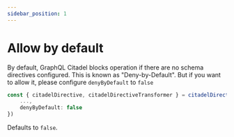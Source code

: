 ```yaml
---
sidebar_position: 1
---
```


# Allow by default

By default, GraphQL Citadel blocks operation if there are no schema directives configured. This is known as "Deny-by-Default".
But if you want to allow it, please configure <code>denyByDefault</code> to <code>false</code>

```ts
const { citadelDirective, citadelDirectiveTransformer } = citadelDirective({
    ...,
    denyByDefault: false
})
```

Defaults to <code>false</code>.
